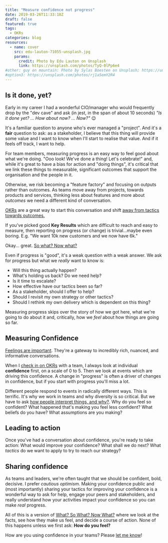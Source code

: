 ```yaml
---
title: "Measure confidence not progress"
date: 2019-03-26T11:33:18Z
draft: false
featured: true
tags:
  - OKRs
categories: blog  
resources:
  - name: cover
    src: edu-lauton-71055-unsplash.jpg
    params:
      credit: Photo by Edu Lauton on Unsplash
      link: https://unsplash.com/photos/TyQ-0lPp6e4
#other: guy on mountain: Photo by Sylas Boesten on Unsplash; https://unsplash.com/photos/VO-EmcML4o4
#option3: https://unsplash.com/photos/rj1a5emY2R4
---
```


## Is it done, yet?

Early in my career I had a wonderful CIO/manager who would frequently drop by the "dev cave" and ask (in jest, in the span of about 10 seconds) _"Is it done yet? ... How about now? ... Now?"_ :wink: 

It's a familiar question to anyone who's ever managed a "project". And it's a **fair** question to ask: as a stakeholder, I believe that this thing will provide some value and I want to know when I'll start to realise that value. And if it feels off track, I want to help.

For team members, measuring progress is an easy way to feel good about what we're doing. "Ooo look! We've done a thing! Let's celebrate!" and, while it's great to have a bias for action and "doing things", it's critical that we link these things to measurable, significant outcomes that support the organisation and the people in it.

Otherwise, we risk becoming a "feature factory" and focusing on outputs rather than outcomes. As teams move away from projects, towards products and services, thinking less about features and more about _outcomes_ we need a different kind of conversation. 

[OKRs](/blog/okr-workshop) are a great way to start this conversation and shift [away from tactics towards outcomes.](/blog/okrs-are-not-tactics)

If you've picked good **Key Results** which are difficult to reach and easy to measure, then reporting on progress (or change) is trivial...maybe even boring. E.g. "We want 10k new customers and we now have 6k."  

Okay... great. [So what? Now what?](/blog/what-so-what-now-what)

Even if progress is "good", it's a weak question with a weak answer. We ask for progress but what we _really_ want to know is:

- Will this thing actually happen?
- What's holding us back? Do we need help? 
- Is it time to escalate?
- How effective have our tactics been so far?
- As a stakeholder, should I offer to help?
- Should I revisit my own strategy or other tactics?
- Should I rethink my own delivery which is dependent on this thing?

Measuring progress skips over the story of how we got here, what we're going to do about it and, critically, how we _feel_ about how things are going so far.

## Measuring Confidence
[Feelings are important](/blog/nvc). They're a gateway to incredibly rich, nuanced, and informative conversations. 

When I [check in on OKRs](/blog/okr-check-in-guide) with a team, I always look at individual **confidence** first, on a scale of 0 to 5. Then we look at events which are driving this confidence. A change in "progress" is often a driver of changes in confidence, but if you start with progress you'll miss a lot. 

Different people respond to events in radically different ways. This is terrific. It's why we work in teams and why diversity is so critical. But we have to ask [how people interpret things, and why?](/blog/what-so-what-now-what). Why do you feel so confident? What happened that's making you feel less confident? What beliefs do you have? What assumptions are you making? 

## Leading to action
Once you've had a conversation about confidence, you're ready to take action: What would improve your confidence? What shall we do next? What _tactics_ do we want to apply to try to reach our strategy?

## Sharing confidence
As teams and leaders, we're often taught that we should be confident, bold, decisive. I prefer *cautious optimism*. Making your confidence public and (most importantly) sharing your tactics for improving your confidence is a wonderful way to ask for help, engage your peers and stakeholders, and really understand how your activities impact your confidence so you can make _real_ progress.

All of this is a version of [What? So What? Now What?](/blog/what-so-what-now-what) where we look at the facts, see how they make us feel, and decide a course of action. None of this happens unless we first ask: **How do you feel?**

How are you using confidence in your teams? Please [let me know](/contact)!
